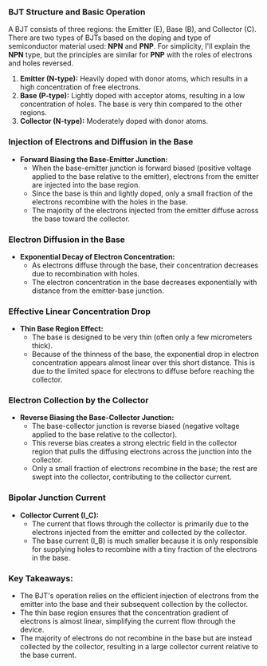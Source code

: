 ### BJT Structure and Basic Operation

A BJT consists of three regions: the Emitter (E), Base (B), and Collector (C). There are two types of BJTs based on the doping and type of semiconductor material used: **NPN** and **PNP**. For simplicity, I'll explain the **NPN** type, but the principles are similar for **PNP** with the roles of electrons and holes reversed.

1. **Emitter (N-type):** Heavily doped with donor atoms, which results in a high concentration of free electrons.
2. **Base (P-type):** Lightly doped with acceptor atoms, resulting in a low concentration of holes. The base is very thin compared to the other regions.
3. **Collector (N-type):** Moderately doped with donor atoms.

### Injection of Electrons and Diffusion in the Base

- **Forward Biasing the Base-Emitter Junction:**
    - When the base-emitter junction is forward biased (positive voltage applied to the base relative to the emitter), electrons from the emitter are injected into the base region.
    - Since the base is thin and lightly doped, only a small fraction of the electrons recombine with the holes in the base.
    - The majority of the electrons injected from the emitter diffuse across the base toward the collector.

### Electron Diffusion in the Base

- **Exponential Decay of Electron Concentration:**
    - As electrons diffuse through the base, their concentration decreases due to recombination with holes.
    - The electron concentration in the base decreases exponentially with distance from the emitter-base junction.

### Effective Linear Concentration Drop

- **Thin Base Region Effect:**
    - The base is designed to be very thin (often only a few micrometers thick).
    - Because of the thinness of the base, the exponential drop in electron concentration appears almost linear over this short distance. This is due to the limited space for electrons to diffuse before reaching the collector.

### Electron Collection by the Collector

- **Reverse Biasing the Base-Collector Junction:**
    - The base-collector junction is reverse biased (negative voltage applied to the base relative to the collector).
    - This reverse bias creates a strong electric field in the collector region that pulls the diffusing electrons across the junction into the collector.
    - Only a small fraction of electrons recombine in the base; the rest are swept into the collector, contributing to the collector current.

### Bipolar Junction Current

- **Collector Current (I_C):**
    - The current that flows through the collector is primarily due to the electrons injected from the emitter and collected by the collector.
    - The base current (I_B) is much smaller because it is only responsible for supplying holes to recombine with a tiny fraction of the electrons in the base.

### Key Takeaways:

- The BJT's operation relies on the efficient injection of electrons from the emitter into the base and their subsequent collection by the collector.
- The thin base region ensures that the concentration gradient of electrons is almost linear, simplifying the current flow through the device.
- The majority of electrons do not recombine in the base but are instead collected by the collector, resulting in a large collector current relative to the base current.